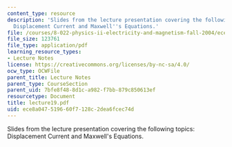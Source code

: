 ```yaml
---
content_type: resource
description: 'Slides from the lecture presentation covering the following topics:
  Displacement Current and Maxwell''s Equations.'
file: /courses/8-022-physics-ii-electricity-and-magnetism-fall-2004/ece8a047519660f7128c2dea6fcec74d_lecture19.pdf
file_size: 123761
file_type: application/pdf
learning_resource_types:
- Lecture Notes
license: https://creativecommons.org/licenses/by-nc-sa/4.0/
ocw_type: OCWFile
parent_title: Lecture Notes
parent_type: CourseSection
parent_uid: 7bfe8f48-8d1c-a982-f7bb-879c850613ef
resourcetype: Document
title: lecture19.pdf
uid: ece8a047-5196-60f7-128c-2dea6fcec74d
---
```

Slides from the lecture presentation covering the following topics: Displacement Current and Maxwell's Equations.